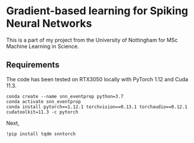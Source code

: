 # Gradient-based learning for Spiking Neural Networks
This is a part of my project from the University of Nottingham for MSc Machine Learning in Science.

## Requirements
The code has been tested on RTX3050 locally with PyTorch 1.12 and Cuda 11.3.
```Shell
conda create --name snn_eventprop python=3.7
conda activate snn_eventprop
conda install pytorch==1.12.1 torchvision==0.13.1 torchaudio==0.12.1 cudatoolkit=11.3 -c pytorch 
```
Next,
```Shell
!pip install tqdm snntorch
```
